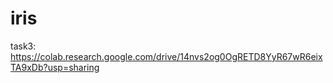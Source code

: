 # iris
task3:
https://colab.research.google.com/drive/14nvs2og0OgRETD8YyR67wR6eixTA9xDb?usp=sharing
